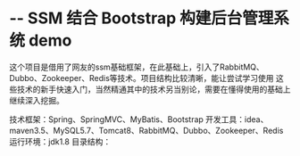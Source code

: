 #  -- SSM 结合 Bootstrap 构建后台管理系统 demo 

这个项目是借用了网友的ssm基础框架，在此基础上，引入了RabbitMQ、Dubbo、Zookeeper、Redis等技术。项目结构比较清晰，能让尝试学习使用
这些技术的新手快速入门，当然精通其中的技术另当别论，需要在懂得使用的基础上继续深入挖掘。

技术框架：Spring、SpringMVC、MyBatis、Bootstrap
开发工具：idea、maven3.5、MySQL5.7、Tomcat8、RabbitMQ、Dubbo、Zookeeper、Redis
运行环境：jdk1.8
目录结构：


